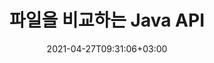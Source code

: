 ---
############################# Static ############################
layout: "product"
date: 2021-04-27T09:31:06+03:00
draft: false

product: "Comparison"
product_tag: "comparison"
platform: "Java"
platform_tag: "java"

############################# Head ############################
head_title: "Java 문서 비교 API | PDF Word Excel HTML의 텍스트 및 스타일 비교"
head_description: "Word Excel PPTX OpenOffice, 웹, PDF, AutoCAD 및 기타 파일 형식을 비교하고 병합하는 Java 문서 비교 API입니다. 변경 내용을 추적하여 문서를 비교합니다."

############################# Header ############################
title: "파일을 비교하는 Java API"
description: "모든 표준 문서 및 이미지 파일 형식의 차이점에 대해 파일 내용을 효과적으로 비교하는 Java 애플리케이션을 만듭니다."
button:
    enable: true
    icon: "fas fa-arrow-down"
    label: "무료 평가판 다운로드"
    link: "https://downloads.groupdocs.com/comparison/java"

############################# SubMenu ############################
submenu:
    enable: true
    
    left:
        img_alt: "GroupDocs.Comparison for Java"
        image: "https://www.groupdocs.cloud/templates/groupdocs/images/product-logos/groupdocs-comparison-java.png"
        product: "GroupDocs.Comparison"
        platform: "Java"

    middle:
        button:
            # button loop
            - link: "#overview"
              text: "개요"

            # button loop
            - link: "#features"
              text: "특징"

            # button loop
            - link: "#support"
              text: "지원하다"

            # button loop
            - link: "https://products.groupdocs.app/comparison"
              text: "라이브 데모"

            # button loop
            - link: "https://purchase.groupdocs.com/pricing/comparison/java"
              text: "가격"

    right:
        link_download: "https://downloads.groupdocs.com/comparison"
        link_learn: "https://docs.groupdocs.com/comparison/java/"
        link_buy: "https://purchase.groupdocs.com"

############################# Overview ############################
overview:
    enable: true
    example_image: "/comparison/comparison-example.webp"
    content: |
      
    more_overview:
      # more_overview_loop
      - title: "GroupDocs.Comparison for Java이(가) 무엇인가요?"
        content: "GroupDocs.Comparison for Java은 Java 환경에서 문서 비교 애플리케이션을 개발하는 데 도움이 되는 가장 유연하고 사용하기 쉬운 API입니다. 차이 검사기 및 문서 병합 API를 사용하면 유사한 문서 형식 간의 텍스트 스타일뿐만 아니라 콘텐츠의 변경 및 차이점을 감지할 수 있습니다."

      # more_overview_loop
      - title: "지원되는 형식"
        content: "GroupDocs.Comparison 라이브러리는 PDF, HTML, 전자 메일 Outlook, Microsoft Office Word 문서, Excel 스프레드시트, PowerPoint 프레젠테이션, OneNote, Visio 다이어그램, 텍스트, png 등 널리 사용되는 이미지와 문서 형식 간의 콘텐츠 및 텍스트 스타일 차이 감지를 지원합니다. , gif, bmp 이미지와 기타 수백 가지 형식이 있습니다."
        
      # more_overview_loop
      - title: "비교 기능"
        content: "비교를 수행하여 단어, 단락, 표 또는 차트의 내용과 스타일의 변경 사항을 감지할 수 있으며 차이점, 해당 번호 및 유형에 대한 요약을 나열하는 비교 문서를 제공합니다. GroupDocs.Comparison for Java은(는) 원본 문서에 대한 기본 정보를 쉽게 추출하고, 파일이나 데이터 스트림을 통해 다양한 형식의 단순하고 비밀번호로 보호되고 암호화된 문서를 비교하고 저장할 수 있습니다."
        
      # more_overview_loop
      - title: "문서 및 예제"
        content: "코드 예제와 함께 다양한 플랫폼에서 비교 라이브러리를 사용하는 방법에 대한 많은 문서가 이미 있으므로 애플리케이션에서 Java API에 대한 GroupDocs.Comparison을 사용하여 작업하는 방법에 대해 열심히 생각할 필요가 없습니다."
        
      # more_overview_loop
      - title: "호환성"
        content: "GroupDocs.Comparison for Java은(는) 시스템에 외부 소프트웨어를 설치할 필요가 없습니다. 모든 버전의 Java와 호환되며 Java 런타임 환경을 실행할 수 있는 널리 사용되는 운영 체제(Windows, Linux, MacOS)를 지원합니다."
    examples:
      enable: true
      
    more_feature:
      # more_feature_loop
      - title: "Java API를 사용하여 쉽게 문서 비교"
        content: |
          GroupDocs.Comparison for Java API를 통해 지원되는 형식의 문서를 쉽게 비교하여 차이점을 찾을 수 있습니다. 다음 예에서는 Java를 사용하여 두 개의 Microsoft Word 문서를 비교하는 방법을 보여줍니다.
          
          ```java
          try (Comparer comparer = new Comparer("D:\\source.pdf")) {
              comparer.add("D:\\target.pdf");
              comparer.compare("D:\\result.pdf");
          }
          ```
      # more_feature_loop
      - title: "비교 세부 수준 지정"
        content: "GroupDocs.Comparison for Java을(를) 사용하면 세 가지 수준에서 문서를 비교할 수 있습니다. 비교 강도를 낮음(이미징 그리드의 정확도로 텍스트를 단어별로 비교 = 50), 중간(이미징 그리드의 정확도로 문자별로 텍스트 비교 = 100) 또는 높음(이미지의 정확도로 텍스트를 문자별로 비교)으로 설정할 수 있습니다. 그리드 = 150)."

      # more_feature_loop
      - title: "텍스트 스타일 비교"
        content: "문서 내용과 함께 GroupDocs.Comparison for Java API를 사용하면 텍스트 스타일도 비교할 수 있습니다.

        글꼴 이름, 크기, 색상, 스타일(굵게, 기울임꼴, 밑줄, 작은 대문자 및 하이퍼링크) 및 해당하는 경우 아래 색상을 비교하여 비교 문서 간의 차이점을 확인하고 단어와 문자를 비교할 수도 있습니다.  

        문단 비교를 위해 정렬, 들여쓰기(왼쪽 들여쓰기, 오른쪽 들여쓰기), 간격(뒤 공백, 앞 공백), 첫 줄 들여쓰기, 줄 간격도 비교할 수 있습니다.  

        마찬가지로, 해당되는 경우 페이지의 다른 섹션도 GroupDocs.Comparison for Java API를 통해 비교할 수 있습니다. 섹션에는 바닥글 거리, 페이지 여백(왼쪽, 오른쪽, 위쪽 및 아래쪽), 페이지 높이, 페이지 방향, 테두리 색상 및 선 너비가 포함됩니다."
      
    tabs:
      enable: true
      
      ## TAB ONE ##
      tab_one:
        description: |
          다음은 GroupDocs.Comparison for Java의 개요입니다.
      
        right:
          enable: true
          icon: "fab fa-html5"
          title: "개요"
          content: |
            * 내용 및 스타일 비교
            * 비교 요약 가져오기
            * Word의 변경 사항 수락/거부
            * 3개의 Word 파일 병합 및 비교
            * 스트림 지원
            * 스트림을 통한 파일 유형 감지
            * 보호된 파일 비교
            * 암호화된 파일 비교
            * 비교를 이미지로 저장
            * Word의 특정 페이지 비교
            * PDF의 워터마크 비교
            * 변경사항 적용/취소
      
      ## TAB TWO ##
      tab_two:
        description: |
          GroupDocs.Comparison for Java은(는) Microsoft Office, 이미지, 다이어그램 등을 포함하여 널리 사용되는 모든 [문서 파일 형식](https://docs.groupdocs.com/comparison/java/supported-document-formats/)을 지원합니다. .
        left:
          enable: true
          table:
            # table loop
            - title: "Microsoft Office"
              content: |
                * **Word:** [DOC](https://products.groupdocs.com/comparison/java/doc/), [DOCX](https://products.groupdocs.com/comparison/java/docx/), [DOCM](https://products.groupdocs.com/comparison/java/docm/), [DOT](https://products.groupdocs.com/comparison/java/dot/), [DOTX](https://products.groupdocs.com/comparison/java/dotx/), [DOTM](https://products.groupdocs.com/comparison/java/dotm/), [RTF](https://products.groupdocs.com/comparison/java/rtf/), [TXT](https://products.groupdocs.com/comparison/java/txt/)
                * **Excel:** [XLS](https://products.groupdocs.com/comparison/java/xls/), [XLSX](https://products.groupdocs.com/comparison/java/xlsx/), [XLSM](https://products.groupdocs.com/comparison/java/xlsm/), [XLSB](https://products.groupdocs.com/comparison/java/xlsb/), [XLTM](https://products.groupdocs.com/comparison/java/xltm/), [XLT](https://products.groupdocs.com/comparison/java/xlt/), [XLTM](https://products.groupdocs.com/comparison/java/xltm/), [XLTX](https://products.groupdocs.com/comparison/java/xltx/), [XLAM](https://products.groupdocs.com/comparison/java/xlam/), [SXC](https://products.groupdocs.com/comparison/java/sxc/), [SpreadsheetML](https://products.groupdocs.com/comparison/java/xml/)
                * **PowerPoint:** [PPT](https://products.groupdocs.com/comparison/java/ppt/), [PPTX](https://products.groupdocs.com/comparison/java/pptx/), [PPS](https://products.groupdocs.com/comparison/java/pps/), [PPSX](https://products.groupdocs.com/comparison/java/ppsx/), [PPSM](https://products.groupdocs.com/comparison/java/ppsm/), [POT](https://products.groupdocs.com/comparison/java/pot/), [POTM](https://products.groupdocs.com/comparison/java/potm/), [POTX](https://products.groupdocs.com/comparison/java/potx/), [PPTM](https://products.groupdocs.com/comparison/java/pptm/)
                * **Visio:** [VSD](https://products.groupdocs.com/comparison/java/vsd/), [VDX](https://products.groupdocs.com/comparison/java/vdx/), [VSS](https://products.groupdocs.com/comparison/java/vss/), [VSSX](https://products.groupdocs.com/comparison/java/vssx/), [VSX](https://products.groupdocs.com/comparison/java/vsx/), [VST](https://products.groupdocs.com/comparison/java/vst/), [VSTX](https://products.groupdocs.com/comparison/java/vstx/), [VTX](https://products.groupdocs.com/comparison/java/vtx/), [VSDX](https://products.groupdocs.com/comparison/java/vsdx/), [VDW](https://products.groupdocs.com/comparison/java/vdw/), [VSTM](https://products.groupdocs.com/comparison/java/vstm/), [VSSM](https://products.groupdocs.com/comparison/java/vssm/), [VSDM](https://products.groupdocs.com/comparison/java/vsdm/)
                * **Outlook:** [MSG](https://products.groupdocs.com/comparison/java/msg/), [EML](https://products.groupdocs.com/comparison/java/eml/), [EMLX](https://products.groupdocs.com/comparison/java/emlx/), [PST](https://products.groupdocs.com/comparison/java/pst/), [OST](https://products.groupdocs.com/comparison/java/ost/)
                * **OneNote:** [ONE](https://products.groupdocs.com/comparison/java/one/)

        right:
          enable: true
          table:
            # table loop
            - title: "기타 형식"
              content: |
                * **프로그래밍 언어**: [CS](https://products.groupdocs.com/comparison/java/cs/), [Java](https://products.groupdocs.com/comparison/java/java/), [CPP](https://products.groupdocs.com/comparison/java/cpp/), [JS](https://products.groupdocs.com/comparison/java/js/), [PY](https://products.groupdocs.com/comparison/java/py/), [RB](https://products.groupdocs.com/comparison/java/rb/), [PL](https://products.groupdocs.com/comparison/java/pl/), [ASM](https://products.groupdocs.com/comparison/java/asm/), [GROOVY](https://products.groupdocs.com/comparison/java/groovy/), [JSON](https://products.groupdocs.com/comparison/java/json/), [PHP](https://products.groupdocs.com/comparison/java/php/), [SQL](https://products.groupdocs.com/comparison/java/sql/), [LOG](https://products.groupdocs.com/comparison/java/log/), [DIFF](https://products.groupdocs.com/comparison/java/diff/), [LESS](https://products.groupdocs.com/comparison/java/less/), [SCALA](https://products.groupdocs.com/comparison/java/scala/)
                * **OpenDocument**: [ODT](https://products.groupdocs.com/comparison/java/odt/), [OTT](https://products.groupdocs.com/comparison/java/ott/), [ODS](https://products.groupdocs.com/comparison/java/ods/), [ODP](https://products.groupdocs.com/comparison/java/odp/), [OTP](https://products.groupdocs.com/comparison/java/otp/)
                * **Portable**: [PDF](https://products.groupdocs.com/comparison/java/pdf/), [MOBI](https://products.groupdocs.com/comparison/java/mobi/)
                * **AutoCAD**: [DXF](https://products.groupdocs.com/comparison/java/dxf/), [DWG](https://products.groupdocs.com/comparison/java/dwg/)
                * **Email**: [EML](https://products.groupdocs.com/comparison/java/eml/), [EMLX](https://products.groupdocs.com/comparison/java/emlx/), [MSG](https://products.groupdocs.com/comparison/java/msg/)
                * **Images**: [JPEG](https://products.groupdocs.com/comparison/java/jpeg/), [BMP](https://products.groupdocs.com/comparison/java/bmp/), [PNG](https://products.groupdocs.com/comparison/java/png/), [GIF](https://products.groupdocs.com/comparison/java/gif/), [DCM](https://products.groupdocs.com/comparison/java/dcm/), [DICOM](https://products.groupdocs.com/comparison/java/dicom/), [DjVu](https://products.groupdocs.com/comparison/java/djvu/)
                * **Web**: [HTM](https://products.groupdocs.com/comparison/java/htm/), [HTML](https://products.groupdocs.com/comparison/java/html/), [MHTML](https://products.groupdocs.com/comparison/java/mhtml/)
                * **Text**: [TXT](https://products.groupdocs.com/comparison/java/txt/)

      ## TAB THREE ##
      tab_three:
        description: |
          GroupDocs.Comparison for Java은(는) 다음 운영 체제, 프레임워크 및 패키지 관리자를 지원합니다.
      
        left:
          enable: true
          table:
            # table loop
            - icon: "fab fa-windows"
              title: "운영체제"
              content: |
                * Microsoft Windows Desktop
                * Microsoft Windows Server
                * Linux
                * MacOS

            # table loop
            - icon: "fas fa-code"
              title: "지원되는 프레임워크"
              content: |
                * Java 7 (1.7) 또는 더 높게

        right:
          enable: true
          table:
            
            # table loop
            - icon: "fas fa-cogs"
              title: "개발 환경"
              content: |
                * NetBeans
                * IntelliJ IDEA
                * Eclipse
            # table loop
            - icon: "fas fa-tools"
              title: "빌드 자동화 도구"
              content: |
                * Maven

############################# Features ############################
features:
    enable: true
    title: "GroupDocs.Comparison for Java 기능"

    feature:
      # feature loop
      - icon: "fas fa-copy"
        content: "[콘텐츠 및 텍스트 스타일의 변경 사항을 비교하고 식별합니다.](https://docs.groupdocs.com/comparison/java/compare-documents/)"

      # feature loop
      - icon: "fas fa-eye"
        content: "[비교된 문서에 대한 요약된 비교 목록 저장](https://docs.groupdocs.com/comparison/java/get-extended-information-on-the-summary-page/)"

      # feature loop
      - icon: "fas fa-bolt"
        content: "[Word 문서의 특정 페이지 비교](https://docs.groupdocs.com/comparison/java/accept-or-reject-detected-changes/)"
      
      # feature loop
      - icon: "fas fa-file-powerpoint"
        content: "[“변경 사항 추적” 지원과 비교할 최대 3개의 Microsoft Word 파일 병합](https://docs.groupdocs.com/comparison/java/compare-multiple-documents-with-specific-compare-settings/)"

      # feature loop
      - icon: "fas fa-code"
        content: "[비교 중에 어떤 문서에서 어떤 변경 사항이 발생하는지 쉽게 확인](https://docs.groupdocs.com/comparison/java/get-list-of-changes/)"

      # feature loop
      - icon: "fas fa-cloud"
        content: "[소스 문서 읽기 및 스트림을 통한 결과 문서 전송 지원](https://docs.groupdocs.com/comparison/java/load-file-from-stream/)"

      # feature loop
      - icon: "fas fa-remove-format"
        content: "[스트림에서 가져오는 동안 파일 형식 유형 감지](https://docs.groupdocs.com/comparison/java/get-file-info/)"

      # feature loop
      - icon: "fas fa-comment-slash"
        content: "[비밀번호로 보호된 문서 비교](https://docs.groupdocs.com/comparison/java/load-password-protected-documents/)"

      # feature loop
      - icon: "fas fa-location-arrow"
        content: "[비교 결과를 이미지로 저장](https://docs.groupdocs.com/comparison/java/generate-document-pages-preview/)"

      # feature loop
      - icon: "fas fa-border-all"
        content: "[다양한 파일 형식을 이미지로 비교](https://docs.groupdocs.com/comparison/java/generate-document-pages-preview/)"

      # feature loop
      - icon: "fas fa-wrench"
        content: "[PDF 문서의 워터마크 비교](https://docs.groupdocs.com/comparison/java/how-to-spot-photos-differences-in-java-or-kotlin/)"

      # feature loop
      - icon: "fas fa-columns"
        content: "[파일 또는 스트림의 문서를 비교하고 스트림 또는 파일을 통해 결과 문서를 보냅니다.](https://docs.groupdocs.com/comparison/java/load-file-from-stream/)"

      # feature loop
      - icon: "fas fa-file-word"
        content: "[Word, PDF 또는 Excel 파일 비교 후 변경 사항 수락 또는 취소](https://docs.groupdocs.com/comparison/java/accept-or-reject-detected-changes/)"

      # feature loop
      - icon: "fas fa-envelope"
        content: "[파일 또는 스트림을 통해 암호화된 문서 비교](https://docs.groupdocs.com/comparison/java/load-file-from-stream/)"

      # feature loop
      - icon: "fas fa-print"
        content: "[비교 작업을 위한 측정 라이선스 옵션](https://docs.groupdocs.com/comparison/java/evaluation-limitations-and-licensing-of-groupdocs-comparison/)"

      # feature loop
      - icon: "fas fa-file-archive"
        content: "[PDF, Word, Excel, PowerPoint 및 메모 문서를 비교할 때 표시된 변경 사항에 대한 텍스트 강조 표시](https://docs.groupdocs.com/comparison/java/customize-changes-styles/)"

      # feature loop
      - icon: "fas fa-lock"
        content: "[PDF, PowerPoint 슬라이드 및 다이어그램의 변경 사항에 대한 올바른 좌표 계산](https://docs.groupdocs.com/comparison/java/get-changes-coordinates/)"

      # feature loop
      - icon: "fas fa-file-code"
        content: "[여러(2개 이상) PDF, Excel, OneNote, 다이어그램, 이메일 및 텍스트 문서 비교](https://docs.groupdocs.com/comparison/java/compare-multiple-documents/)"
      
      # feature loop
      - icon: "fas fa-fill-drip"
        content: "[지원되는 파일 형식의 머리글 및 바닥글 비교](https://docs.groupdocs.com/comparison/net/how-to-select-options-for-flexible-comparing/)"

      # feature loop
      - icon: "fas fa-file-excel"
        content: "[문서 비교 및 ​​다양한 형식의 문서 페이지를 이미지로 저장](https://docs.groupdocs.com/comparison/java/generate-document-pages-preview/)"


############################# Support ############################
support:
    enable: true

############################# Solutions ############################
solutions:
    enable: true
    title: "GroupDocs.Comparison은 기타 널리 사용되는 개발 환경을 위한 문서 보기 API를 제공합니다."

    solution:
        # solution loop
        - img_alt: "GroupDocs.Comparison for .NET"
          image: "https://www.groupdocs.cloud/templates/groupdocs/images/product-logos/groupdocs-comparison-net.png"
          product: "GroupDocs.Comparison"
          platform: ".NET"
          link: "/comparison/net/"

############################# Back to top ###############################
back_to_top:
  enable: true
---